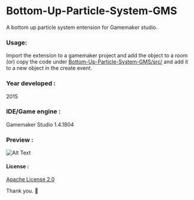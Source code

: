 # Bottom-Up-Particle-System-GMS 

A bottom up particle system entension for Gamemaker studio. 

### Usage:
Import the extension to a gamemaker project and add the object to a room (or) copy the code under 
[Bottom-Up-Particle-System-GMS/src/](https://github.com/BharathVishal/Bottom-Up-Particle-System-GMS/blob/master/src/Particle_system_code.txt) and add it to a new object in the create event.


### Year developed : 
2015


### IDE/Game engine : 
Gamemaker Studio 1.4.1804


### Preview : 






![Alt Text](https://github.com/BharathVishal/Bottom-Up-Particle-System-GMS/blob/master/Preview%20GIF/preview-gif.gif)



#### License : 
[Apache License 2.0](https://github.com/BharathVishal/Bottom-Up-Particle-System-GMS/blob/master/LICENSE)
&nbsp;


Thank you. :slightly_smiling_face:

